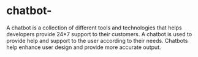 # chatbot-
A chatbot is a collection of different tools and technologies that helps developers provide 24*7 support to their customers. 
A chatbot is used to provide help and support to the user according to their needs. Chatbots help enhance user design and provide more accurate output.
